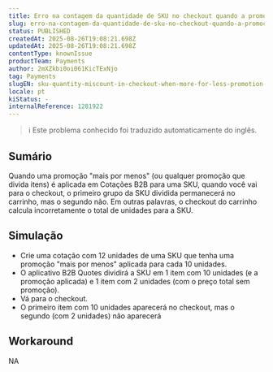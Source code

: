 ```yaml
---
title: Erro na contagem da quantidade de SKU no checkout quando a promoção Mais por Menos é aplicada em Cotações B2B
slug: erro-na-contagem-da-quantidade-de-sku-no-checkout-quando-a-promocao-mais-por-menos-e-aplicada-em-cotacoes-b2b
status: PUBLISHED
createdAt: 2025-08-26T19:08:21.698Z
updatedAt: 2025-08-26T19:08:21.698Z
contentType: knownIssue
productTeam: Payments
author: 2mXZkbi0oi061KicTExNjo
tag: Payments
slugEN: sku-quantity-miscount-in-checkout-when-more-for-less-promotion-is-applied-in-b2b-quotes
locale: pt
kiStatus: -
internalReference: 1281922
---
```


>ℹ️ Este problema conhecido foi traduzido automaticamente do inglês.

## Sumário


Quando uma promoção "mais por menos" (ou qualquer promoção que divida itens) é aplicada em Cotações B2B para uma SKU, quando você vai para o checkout, o primeiro grupo da SKU dividida permanecerá no carrinho, mas o segundo não. Em outras palavras, o checkout do carrinho calcula incorretamente o total de unidades para a SKU.
## Simulação



- Crie uma cotação com 12 unidades de uma SKU que tenha uma promoção "mais por menos" aplicada para cada 10 unidades.
- O aplicativo B2B Quotes dividirá a SKU em 1 item com 10 unidades (e a promoção aplicada) e 1 item com 2 unidades (com o preço total sem promoção).
- Vá para o checkout.
- O primeiro item com 10 unidades aparecerá no checkout, mas o segundo (com 2 unidades) não aparecerá
## Workaround


NA


